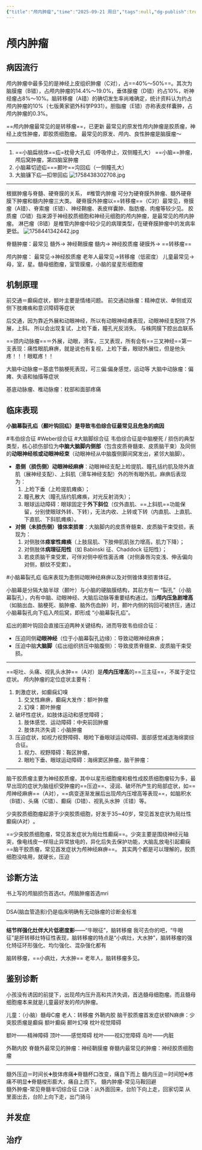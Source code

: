 ```yaml
---
{"title":"颅内肿瘤","time":"2025-09-21 周日","tags":null,"dg-publish":true,"permalink":"/200 学习/217 精神、神经系统/第07章 颅内肿瘤/颅内肿瘤/","dgPassFrontmatter":true,"created":"2025-09-21T14:41:12.000+08:00","updated":"2025-09-26T13:01:46.722+08:00"}
---
```


# 颅内肿瘤
## 病因流行
颅内肿瘤中最多见的是神经上皮组织肿瘤（C对），占==40%～50%==。其次为脑膜瘤（B错），占颅内肿瘤的14.4%～19.0%，垂体腺瘤（D错）约占10%，听神经瘤占8%～10%。脑转移瘤（A错）的确切发生率尚难确定，统计资料认为约占颅内肿瘤的10%（七版黄家驷外科学P931）。胆脂瘤（E错）亦称表皮样囊肿，占颅内肿瘤的0.3%。

==颅内肿瘤最常见的是转移瘤==，已更新
最常见的原发性颅内肿瘤是胶质瘤，神经上皮性肿瘤，即胶质细胞瘤。
最常见的原发、颅内、良性肿瘤是脑膜瘤～
***
1. ==小脑扁桃体==疝=枕骨大孔疝（呼吸停止，双侧瞳孔大） ==小脑==肿瘤，颅后窝肿瘤，第四脑室肿瘤
2. 小脑幕切迹疝===颞叶==沟回疝（一侧瞳孔大）
3. 大脑镰下疝—扣带回疝
![1758438302708.jpg](https://maple-forest-1315227141.cos.ap-nanjing.myqcloud.com/20250921150526696.jpg)
***
根据肿瘤与脊髓、硬脊膜的关系， #椎管内肿瘤 可分为硬脊膜外肿瘤、髓外硬脊膜下肿瘤和髓内肿瘤三大类。
硬脊膜外肿瘤以==转移瘤==（C对）最常见，脊膜瘤（A错）、脊索瘤（E错）、神经鞘瘤、表皮样囊肿、脂肪瘤、肉瘤等较少见。
胶质瘤（D错）指来源于神经胶质细胞和神经元细胞的颅内肿瘤，是最常见的颅内肿瘤。
淋巴瘤（B错）是椎管内肿瘤中较少见的病理类型，在硬脊膜肿瘤中的发病率更低。
![1758441342442.jpg](https://maple-forest-1315227141.cos.ap-nanjing.myqcloud.com/20250921155553293.jpg)

脊髓肿瘤：最常见
髓外→ 神经鞘膜瘤
髓内→ 神经胶质瘤
硬膜外→ ==转移瘤==

颅内肿瘤：
最常见→神经胶质瘤
老年人最常见→转移瘤（低密度）
儿童最常见→母，室，星。髓母细胞瘤，室管膜瘤，小脑的星星形细胞瘤
## 机制原理


前交通＝癫痫症状，额叶主要是情绪问题。
前交通动脉瘤：精神症状、单侧或双侧下肢瘫痪和意识障碍等症状

后交通，因为靠近外展和动眼神经，所以有动眼神经瘫表现，动眼神经支配除了外展，上斜。   所以会出现复试，上睑下垂，瞳孔光反消失。
与蛛网膜下腔出血联系

==颈内动脉瘤==＝外展，动眼，滑车，三叉表现，所有会有==三叉神经==第一支表现：痛性眼肌麻痹，就是说也有复视，上睑下垂，眼球外展位，但是他头疼！！！眼眶疼！！

大脑中动脉瘤＝基底节脑梗死表现，可三偏:偏身感觉，运动等
大脑中动脉瘤：偏瘫、失语和抽搐等症状

基底动脉瘤、椎动脉瘤：枕部和面部疼痛

## 临床表现
**小脑幕裂孔疝（颞叶钩回疝）是导致韦伯综合征最常见且危急的病因**

#韦伯综合征 #Weber综合征 #大脑脚综合征
韦伯综合征是中脑梗死 / 损伤的典型类型，核心损伤部位为**中脑大脑脚内侧部**（包含皮质脊髓束、皮质脑干束）及同侧的**动眼神经核或动眼神经束**（动眼神经从中脑腹侧脚间窝发出，紧邻大脑脚）。

- **患侧（损伤侧）动眼神经麻痹**：动眼神经支配上睑提肌、瞳孔括约肌及除外直肌（展神经支配）、上斜肌（滑车神经支配）外的所有眼外肌，麻痹后表现为：
    1. 上睑下垂（上睑提肌瘫痪）；
    2. 瞳孔散大（瞳孔括约肌瘫痪，对光反射消失）；
    3. 眼球运动障碍：眼球固定于**外下斜位**（仅外直肌、==上斜肌==功能保留，分别使眼球外转、下转），无法内收、上转或下转（内直肌、上直肌、下直肌、下斜肌瘫痪）。
- **对侧（未损伤侧）锥体束损害**：大脑脚内的皮质脊髓束、皮质脑干束受损，表现为：
    1. 对侧肢体**痉挛性瘫痪**（上肢屈肌、下肢伸肌肌张力增高，肌力下降）；
    2. 对侧肢体**病理征阳性**（如 Babinski 征、Chaddock 征阳性）；
    3. 若皮质脑干束受累，可伴对侧中枢性面舌瘫（对侧鼻唇沟变浅、伸舌偏向对侧，额纹不受累）。

#小脑幕裂孔疝
临床表现为患侧动眼神经麻痹以及对侧锥体束损害体征。

小脑幕是分隔大脑半球（颞叶）与小脑的硬脑膜结构，其前方有一 “裂孔”（小脑幕裂孔），内有中脑、动眼神经、大脑后动脉等重要结构通过。当**颅内压急剧增高**（如脑出血、脑梗死、脑肿瘤、脑外伤血肿）时，颞叶内侧的钩回可被挤压，通过小脑幕裂孔向下疝入颅后窝，即形成 “小脑幕裂孔疝”。

疝出的颞叶钩回会直接压迫两种关键结构，进而导致韦伯综合征：

- 压迫同侧**动眼神经**（位于小脑幕裂孔边缘）：导致动眼神经麻痹；
- 压迫中脑**大脑脚**（疝出组织挤压中脑腹侧）：导致皮质脊髓束、皮质脑干束受损。
***
==呕吐、头痛、视乳头水肿==（A对）是**颅内压增高**的==三主征==，不属于定位症状。
颅内肿瘤的定位症状主要有：
 1. 刺激症状，如癫痫幻嗅
	 1. 交叉性麻痹，癫痫大发作：额叶肿瘤
	 2. 幻嗅：颞叶肿瘤
 2. 破坏性症状，如肢体运动和感觉障碍；
	 1. 肢体感觉、运动障碍：中央前回肿瘤
	 2. 肢体共济失调：小脑肿瘤
 3. 压迫症状，如视力视野障碍、眼睑下垂眼球运动障碍、面部感觉减退海绵窦综合征。
	 1. 视力、视野障碍：鞍区肿瘤，
	 2. 眼睑下垂、眼球运动障碍：海绵窦区肿瘤，脑干肿瘤：
***
脑干胶质瘤主要为神经胶质瘤，其中以星形细胞瘤和极性成胶质细胞瘤较为多，最早出现的症状为脑组织受肿瘤的==压迫==、浸润、破坏所产生的局部症状，如==颅神经麻痹==（A对），==病变逐渐发展后出现颅内压增高等表现==，如脑积水（B错）、头痛（C错）、癫痫（D错）、视乳头水肿（E错）等。

少突胶质细胞瘤起源于少突胶质细胞，好发于35~40岁，常见首发症状为局灶性癫痫(A对）｡

==少突胶质细胞瘤，常见首发症状为局灶性癫痫==。少突主要是围绕神经元轴突，像电线皮一样阻止异常放电的，异化后失去保护功能，大脑乱放电引起癫痫
==脑干胶质瘤，常见首发症状为颅神经麻痹==。
其实两个都是可以理解的，胶质细胞没啥用，就硬长，压迫
## 诊断方法
书上写的颅脑损伤首选ct，颅脑肿瘤首选mri
***
DSA(脑血管造影)仍是临床明确有无动脉瘤的诊断金标准
***
**结节样强化灶伴大片低密度影**——“牛眼征”，脑转移瘤
我可去你的吧，“牛眼征”是肝转移灶特征性表现，脑转移瘤的特点是“小病灶，大水肿”，脑转移瘤的强化特征环形强化、均匀强化、混杂强化都有

脑转移瘤，==小病灶，大水肿==
老年人，脑转移瘤多见。
## 鉴别诊断
小孩没有诱因的前提下，出现颅内压升高和共济失调，首选髓母细胞瘤。而且髓母细胞瘤本来就是儿童最好发的颅内肿瘤。

儿童：（小脑）髓母C瘤
老人：转移瘤
外鞘内胶
脑干胶质瘤首发症状顿N麻痹：少突胶质瘤是癫痫
额叶癫痫
颞叶幻嗅
枕叶视觉障碍

额叶——精神障碍
顶叶——感觉障碍
枕叶——视幻觉障碍
岛叶——内脏

外鞘内胶
脊髓外最常见的肿瘤：神经鞘膜瘤
脊髓内最常见的肿瘤：神经胶质细胞瘤
***
髓外压迫＝时间长➕肢体疼痛➕脊髓杯口改变，痛自下而上
髓内压迫＝时间短➕疼痛不明显➕脊髓梭形膨大，痛自上而下。
髓内肿瘤-常见马鞍回避   
髓外肿瘤-常见脊髓半切综合征
口诀：从外面回来，台阶下向上走，回家切菜
从里面出去，台阶上向下走，出门骑马
## 并发症
## 治疗


















































































































































































































































































































































































































































